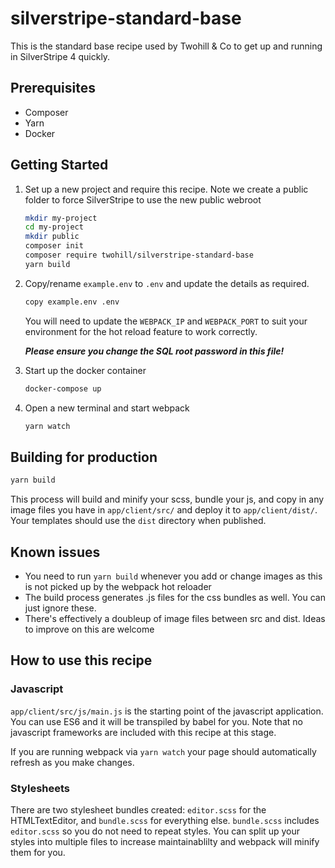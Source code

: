 # silverstripe-standard-base

This is the standard base recipe used by Twohill & Co to get up and running in SilverStripe 4 quickly.

## Prerequisites

* Composer
* Yarn
* Docker

## Getting Started

1) Set up a new project and require this recipe. Note we create a public folder to force SilverStripe to use the new public webroot

    ```sh
    mkdir my-project
    cd my-project
    mkdir public
    composer init
    composer require twohill/silverstripe-standard-base
    yarn build
    ```

1) Copy/rename `example.env` to `.env` and update the details as required.

    ```sh
    copy example.env .env
    ```
    You will need to update the `WEBPACK_IP` and `WEBPACK_PORT` to suit your environment for the hot reload feature to work correctly.

    ***Please ensure you change the SQL root password in this file!***

1) Start up the docker container

    ```sh
    docker-compose up
    ```

1) Open a new terminal and start webpack
    ```sh
    yarn watch
    ```

## Building for production

```sh
yarn build
```

This process will build and minify your scss, bundle your js, and copy in any image files you have in `app/client/src/` and deploy it to `app/client/dist/`. Your templates should use the `dist` directory when published.

## Known issues

* You need to run `yarn build` whenever you add or change images as this is not picked up by the webpack hot reloader
* The build process generates .js files for the css bundles as well. You can just ignore these.
* There's effectively a doubleup of image files between src and dist. Ideas to improve on this are welcome

## How to use this recipe

### Javascript

`app/client/src/js/main.js` is the starting point of the javascript application. You can use ES6 and it will be transpiled by babel for you. Note that no javascript frameworks are included with this recipe at this stage.

If you are running webpack via `yarn watch` your page should automatically refresh as you make changes.

### Stylesheets

There are two stylesheet bundles created: `editor.scss` for the HTMLTextEditor, and `bundle.scss` for everything else. `bundle.scss` includes `editor.scss` so you do not need to repeat styles. You can split up your styles into multiple files to increase maintainablilty and webpack will minify them for you.
